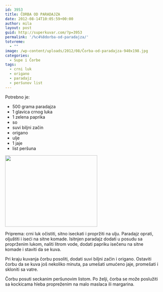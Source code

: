 ```yaml
---
id: 3953
title: ČORBA OD PARADAJZA
date: 2012-08-14T10:05:59+00:00
author: mila
layout: post
guid: http://superkuvar.com/?p=3953
permalink: '/%c4%8dorba-od-paradajza/'
totvreme:
  - ""
image: /wp-content/uploads/2012/08/Čorba-od-paradajza-940x198.jpg
categories:
  - Supe i Čorbe
tags:
  - crni luk
  - origano
  - paradajz
  - peršunov list
---
```

Potrebno je:

  * 500 grama paradajza
  * 1 glavica crnog luka
  * 1 zelena paprika
  * so
  * suvi biljni začin
  * origano
  * ulje
  * 1 jaje
  * list peršuna

<img class="alignnone size-medium wp-image-3962" title="Čorba od paradajza" src="//superkuvar.com/wp-content/uploads/2012/08/orba-od-paradajza-e1344859545283-300x232.jpg" alt="" width="300" height="232" /> 

Priprema: crni luk očistiti, sitno iseckati i propržiti na ulju. Paradajz oprati, oljuštiti i iseći na sitne komade. Isitnjen paradajz dodati u posudu sa proprženim lukom, naliti litrom vode, dodati papriku isečenu na sitne komade i staviti da se kuva.

Pri kraju kuvanja čorbu posoliti, dodati suvi biljni začin i origano. Ostaviti čorbu da se kuva još nekoliko minuta, pa umešati umućeno jaje, promešati i skloniti sa vatre.

Čorbu posuti seckanim peršunovim listom. Po želji, čorba se može poslužiti sa kockicama hleba propreženim na malo maslaca ili margarina.